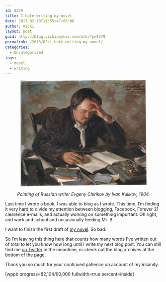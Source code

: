 ```yaml
---
id: 8379
title: I hate writing my novel
date: 2013-02-18T11:55:47+00:00
author: Vicki
layout: post
guid: http://blog.vickiboykis.com/wlb/?p=8379
permalink: /2013/02/i-hate-writing-my-novel/
categories:
  - Uncategorized
tags:
  - novel
  - writing
---
```

<p style="text-align: center;">
  <a href="https://raw.githubusercontent.com/veekaybee/wlb/gh-pages/assets/images/2013/02/Kulikov_Writer_E.N.Chirikov_1904.jpg"><img class="aligncenter  wp-image-8387" alt="Kulikov_Writer_E.N.Chirikov_1904" src="https://raw.githubusercontent.com/veekaybee/wlb/gh-pages/assets/images/2013/02/Kulikov_Writer_E.N.Chirikov_1904-580x487.jpg" width="406" height="341" /></a>
</p>

<p style="text-align: center;">
  <em>Painting of Russian writer Evgeny Chirikov by Ivan Kulikov, 1904.</em>
</p>

Last time I wrote a book, I was able to blog as I wrote. This time, I&#8217;m finding it very hard to divide my attention between blogging, Facebook, Forever 21 clearence e-mails, and actually working on something important. Oh right, and work and school and occasionally feeding Mr. B.

I want to finish the first draft of <a href="http://blog.vickiboykis.com/wlb/2013/02/writing-with-others/" target="_blank">my novel</a>. So bad.

So I&#8217;m leaving this thing here that counts how many words I&#8217;ve written out of total to let you know how long until I write my next blog post. You can still find me <a href="http://twitter.com/vboykis" target="_blank">on Twitter</a> in the meantime, or check out the blog archives at the bottom of the page.

Thank you so much for your continued patience on account of my insanity.

[wppb progress=82,104/90,000 fullwidth=true percent=inside]